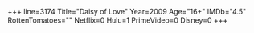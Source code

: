+++
line=3174
Title="Daisy of Love"
Year=2009
Age="16+"
IMDb="4.5"
RottenTomatoes=""
Netflix=0
Hulu=1
PrimeVideo=0
Disney=0
+++

